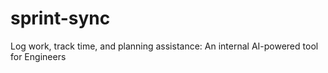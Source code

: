 # sprint-sync
Log work, track time, and planning assistance: An internal AI-powered tool for Engineers

